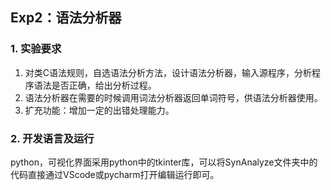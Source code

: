 ## Exp2：语法分析器

### 1. 实验要求

1. 对类C语法规则，自选语法分析方法，设计语法分析器，输入源程序，分析程序语法是否正确，给出分析过程。
2. 语法分析器在需要的时候调用词法分析器返回单词符号，供语法分析器使用。
3. 扩充功能：增加一定的出错处理能力。

### 2. 开发语言及运行

python，可视化界面采用python中的tkinter库，可以将SynAnalyze文件夹中的代码直接通过VScode或pycharm打开编辑运行即可。
